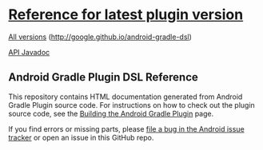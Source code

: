 # [Reference for latest plugin version](http://google.github.io/android-gradle-dsl/current)
[All versions](http://google.github.io/android-gradle-dsl) (http://google.github.io/android-gradle-dsl)

[API Javadoc](http://google.github.io/android-gradle-dsl/javadoc/)
## Android Gradle Plugin DSL Reference

This repository contains HTML documentation generated from Android Gradle Plugin
source code. For instructions on how to check out the plugin source code, see the
[Building the Android Gradle Plugin](http://tools.android.com/build/gradleplugin)
page.

If you find errors or missing parts, please [file a bug in the Android issue
tracker](https://code.google.com/p/android/issues/entry?template=Tools%20bug%20report)
or open an issue in this GitHub repo.



